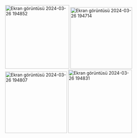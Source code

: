 <img width="206" alt="Ekran görüntüsü 2024-03-26 194852" src="https://github.com/gzlays/TarotDeneme/assets/103950212/12bc1a10-2479-4d94-a963-4ed7a8f52d75">


<img width="199" alt="Ekran görüntüsü 2024-03-26 194714" src="https://github.com/gzlays/TarotDeneme/assets/103950212/82fab043-239e-4232-841d-bee0dadf9446">


<img width="199" alt="Ekran görüntüsü 2024-03-26 194807" src="https://github.com/gzlays/TarotDeneme/assets/103950212/58854df6-e1df-4ac0-b7ee-1516f83c1813">


<img width="205" alt="Ekran görüntüsü 2024-03-26 194831" src="https://github.com/gzlays/TarotDeneme/assets/103950212/0ee35568-691c-46da-acfe-acfab1c781e8">



